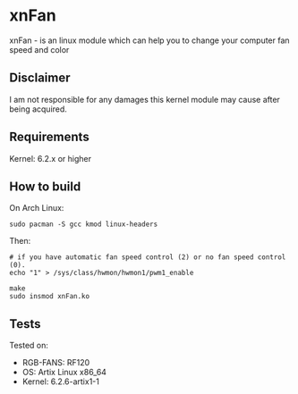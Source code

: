 # xnFan
xnFan - is an linux module which can help you to change your computer fan speed and color

## Disclaimer

I am not responsible for any damages this kernel module may cause after being acquired.

## Requirements

Kernel: 6.2.x or higher

## How to build

On Arch Linux:
```
sudo pacman -S gcc kmod linux-headers
```

Then:
```
# if you have automatic fan speed control (2) or no fan speed control (0).
echo "1" > /sys/class/hwmon/hwmon1/pwm1_enable

make
sudo insmod xnFan.ko
```

## Tests

Tested on:
- RGB-FANS: RF120
- OS: Artix Linux x86_64
- Kernel: 6.2.6-artix1-1
